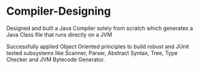 # Compiler-Designing

Designed and built a Java Compiler solely from scratch which generates a Java Class file that runs directly on a JVM

Successfully applied Object Oriented principles to build robust and JUnit tested subsystems like Scanner, Parser,
Abstract Syntax, Tree, Type Checker and JVM Bytecode Generator.
